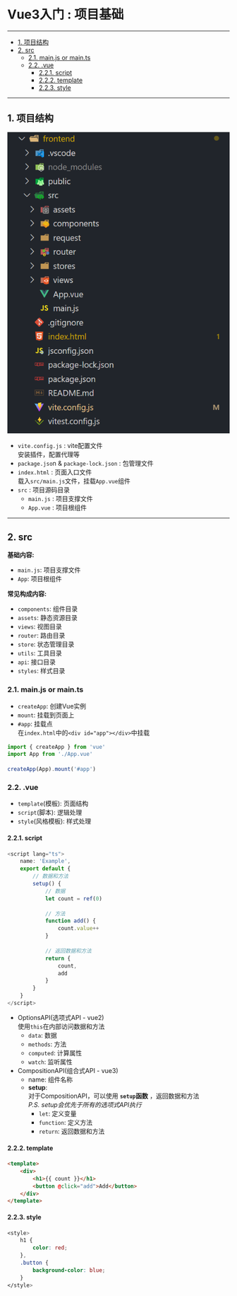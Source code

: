 # Vue3入门 : 项目基础

---

- [1. 项目结构](#1-项目结构)
- [2. src](#2-src)
    - [2.1. main.js or main.ts](#21-mainjs-or-maints)
    - [2.2. .vue](#22-vue)
        - [2.2.1. script](#221-script)
        - [2.2.2. template](#222-template)
        - [2.2.3. style](#223-style)

---

## 1. 项目结构

![文件结构](image.png)  

- `vite.config.js` : vite配置文件  
    安装插件，配置代理等  
- `package.jso`n & `package-lock.json` : 包管理文件  
- `index.html` : 页面入口文件  
    载入`src/main.js`文件，挂载`App.vue`组件
- `src` : 项目源码目录
    - `main.js` : 项目支撑文件
    - `App.vue` : 项目根组件

---

## 2. src

**基础内容:**  

- `main.js`: 项目支撑文件
- `App`: 项目根组件

**常见构成内容:**  

- `components`: 组件目录
- `assets`: 静态资源目录
- `views`: 视图目录
- `router`: 路由目录
- `store`: 状态管理目录
- `utils`: 工具目录
- `api`: 接口目录
- `styles`: 样式目录

### 2.1. main.js or main.ts

- `createApp`: 创建Vue实例
- `mount`: 挂载到页面上
- `#app`: 挂载点  
    在`index.html`中的`<div id="app"></div>`中挂载  

```js
import { createApp } from 'vue'
import App from './App.vue'

createApp(App).mount('#app')
```

### 2.2. .vue

- `template`(模板): 页面结构
- `script`(脚本): 逻辑处理
- `style`(风格模板): 样式处理

#### 2.2.1. script

```ts
<script lang="ts">
    name: 'Example',
    export default {
        // 数据和方法
        setup() {
            // 数据
            let count = ref(0)
    
            // 方法
            function add() {
                count.value++
            }
    
            // 返回数据和方法
            return {
                count,
                add
            }
        }
    }
</script>
```

- OptionsAPI(选项式API - vue2)  
    使用`this`在内部访问数据和方法  
    - `data`: 数据
    - `methods`: 方法
    - `computed`: 计算属性
    - `watch`: 监听属性  
- CompositionAPI(组合式API - vue3)  
    - name: 组件名称
    - **setup**:  
        对于CompositionAPI，可以使用 **`setup`函数** ，返回数据和方法  
        *P.S. setup会优先于所有的选项式API执行*  
        - `let`: 定义变量
        - `function`: 定义方法
        - `return`: 返回数据和方法

#### 2.2.2. template

```html
<template>
    <div>
        <h1>{{ count }}</h1>
        <button @click="add">Add</button>
    </div>
</template>
```

#### 2.2.3. style

```css
<style>
    h1 {
        color: red;
    },
    .button {
        background-color: blue;
    }
</style>
```
